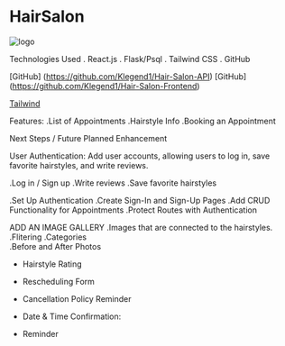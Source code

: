 # HairSalon

![logo](https://c8.alamy.com/comp/2G6MBM5/hairdresser-logo-beauty-salon-logo-with-man-and-woman-silhouettes-vector-illustration-2G6MBM5.jpg)

Technologies Used
. React.js
. Flask/Psql
. Tailwind CSS
. GitHub 


[GitHub] (https://github.com/Klegend1/Hair-Salon-API)
[GitHub] (https://github.com/Klegend1/Hair-Salon-Frontend)

[Tailwind](https://tailwindcss.com/docs/installation)

Features:
.List of Appointments
.Hairstyle Info
.Booking an Appointment





Next Steps / Future Planned Enhancement

User Authentication: Add user accounts, allowing users to log in, save favorite hairstyles, and write reviews.

.Log in / Sign up 
.Write reviews
.Save favorite hairstyles

.Set Up Authentication 
.Create Sign-In and Sign-Up Pages
.Add CRUD Functionality for Appointments
.Protect Routes with Authentication 

ADD AN IMAGE GALLERY 
.Images that are connected to the hairstyles.
.Flitering 
.Categories  
.Before and After Photos

- Hairstyle Rating

- Rescheduling Form
- Cancellation Policy Reminder
- Date & Time Confirmation:
- Reminder